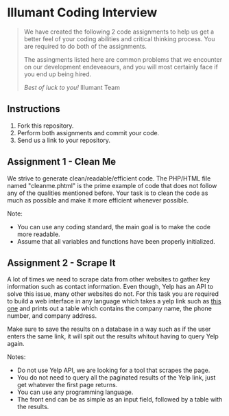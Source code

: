 # Illumant Coding Interview

> We have created the following 2 code assignments to help us get a better feel of your
> coding abilities and critical thinking process. You are required to do both of the
> assignments. 
>
> The assingments listed here are common problems that we encounter on our development
> endeveaours, and you will most certainly face if you end up being hired.
>
> *Best of luck to you!*
> Illumant Team

## Instructions

1. Fork this repository.
2. Perform both assignments and commit your code.
4. Send us a link to your repository.

## Assignment 1 - Clean Me

We strive to generate clean/readable/efficient code. The PHP/HTML file named "cleanme.phtml" 
is the prime example of code that does not follow any of the qualities mentioned before.
Your task is to clean the code as much as possible and make it more efficient whenever
possible.

Note:
- You can use any coding standard, the main goal is to make the code more readable.
- Assume that all variables and functions have been properly initialized.

## Assignment 2 - Scrape It

A lot of times we need to scrape data from other websites to gather key information
such as contact information. Even though, Yelp has an API to solve this issue, many
other websites do not. For this task you are required to build a web interface in any
language which takes a yelp link such as [this one](https://www.yelp.com/search?cflt=dryclean&find_loc=San+Francisco+Bay+Area%2C+CA) and prints out a table which contains 
the company name, the phone number, and company address.

Make sure to save the results on a database in a way such as if the user enters the 
same link, it will spit out the results whitout having to query Yelp again.

Notes:
- Do not use Yelp API, we are looking for a tool that scrapes the page.
- You do not need to query all the paginated results of the Yelp link, just get whatever the first page returns.
- You can use any programming language.
- The front end can be as simple as an input field, followed by a table with the results.
